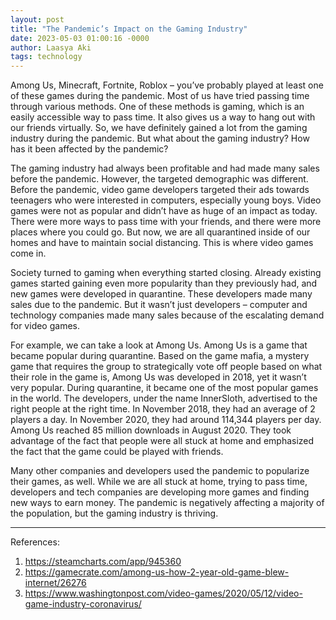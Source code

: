 ```yaml
---
layout: post
title: "The Pandemic’s Impact on the Gaming Industry"
date: 2023-05-03 01:00:16 -0000
author: Laasya Aki
tags: technology
---
```

Among Us, Minecraft, Fortnite, Roblox – you’ve probably played at least one of these games during the pandemic. Most of us have tried passing time through various methods. One of these methods is gaming, which is an easily accessible way to pass time. It also gives us a way to hang out with our friends virtually. So, we have definitely gained a lot from the gaming industry during the pandemic. But what about the gaming industry? How has it been affected by the pandemic?

The gaming industry had always been profitable and had made many sales before the pandemic. However, the targeted demographic was different. Before the pandemic, video game developers targeted their ads towards teenagers who were interested in computers, especially young boys. Video games were not as popular and didn’t have as huge of an impact as today. There were more ways to pass time with your friends, and there were more places where you could go. But now, we are all quarantined inside of our homes and have to maintain social distancing. This is where video games come in.

Society turned to gaming when everything started closing. Already existing games started gaining even more popularity than they previously had, and new games were developed in quarantine. These developers made many sales due to the pandemic. But it wasn’t just developers – computer and technology companies made many sales because of the escalating demand for video games.

For example, we can take a look at Among Us. Among Us is a game that became popular during quarantine. Based on the game mafia, a mystery game that requires the group to strategically vote off people based on what their role in the game is, Among Us was developed in 2018, yet it wasn’t very popular. During quarantine, it became one of the most popular games in the world. The developers, under the name InnerSloth, advertised to the right people at the right time. In November 2018, they had an average of 2 players a day. In November 2020, they had around 114,344 players per day. Among Us reached 85 million downloads in August 2020. They took advantage of the fact that people were all stuck at home and emphasized the fact that the game could be played with friends. 

Many other companies and developers used the pandemic to popularize their games, as well. While we are all stuck at home, trying to pass time, developers and tech companies are developing more games and finding new ways to earn money. The pandemic is negatively affecting a majority of the population, but the gaming industry is thriving. 

------------------


References:
1. https://steamcharts.com/app/945360
2. https://gamecrate.com/among-us-how-2-year-old-game-blew-internet/26276
3. https://www.washingtonpost.com/video-games/2020/05/12/video-game-industry-coronavirus/

